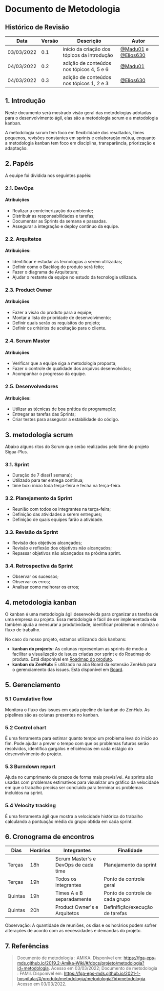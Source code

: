 # Documento de Metodologia

## Histórico de Revisão

| Data       | Versão | Descrição   | Autor     |
| ---------- | ------ | ----------- | --------- |
| 03/03/2022 | 0.1    | início da criação dos tópicos da introdução | [@Madu01](https://github.com/Madu01) e [@Elios630](https://github.com/Elios630) |
| 04/03/2022 | 0.2    | adição de conteúdos nos tópicos 4, 5 e 6 | [@Madu01](https://github.com/Madu01) |
| 04/03/2022 | 0.3    | adição de conteúdos nos tópicos 1, 2 e 3 | [@Elios630](https://github.com/Elios630) |



## 1. Introdução

Neste documento será mostrado visão geral das metodologias adotadas para o desenvolvimento ágil, elas são a metodologia scrum e a metodologia kanban.

A metodologia scrum tem foco em flexibilidade dos resultados, times pequenos, revisões constantes em sprints e colaboração mútua, enquanto a metodologia kanban tem foco em disciplina, transparência, priorização e adaptação.


## 2. Papéis

A equipe foi dividida nos seguintes papéis:

### 2.1. DevOps

#### Atribuições

- Realizar a conteinerização do ambiente;
- Distribuir as responsabilidades e tarefas;
- Documentar as Sprints da semana e passadas.
- Assegurar a integração e deploy contínuo da equipe.

### 2.2. Arquitetos

#### Atribuições:

- Identificar e estudar as tecnologias a serem utilizadas;
- Definir como o Backlog do produto será feito;
- Fazer o diagrama de Arquitetura;
- Ajudar o restante da equipe no estudo da tecnologia utilizada.

### 2.3. Product Owner

#### Atribuições

- Fazer a visão do produto para a equipe;
- Montar a lista de prioridade de desenvolvimento;
- Definir quais serão os requisitos do projeto;
- Definir os critérios de aceitação para o cliente.

### 2.4. Scrum Master

#### Atribuições

- Verificar que a equipe siga a metodologia proposta;
- Fazer o controle de qualidade dos arquivos desenvolvidos;
- Acompanhar o progresso da equipe.

### 2.5. Desenvolvedores

#### Atribuições:

- Utilizar as técnicas de boa prática de programação;
- Entregar as tarefas das Sprints;
- Criar testes para assegurar a estabilidade do código.

## 3. metodologia scrum

Abaixo alguns ritos do Scrum que serão realizados pelo time do projeto Sigaa-Plus.

### 3.1. Sprint

- Duração de 7 dias(1 semana);
- Utilizado para ter entrega contínua;
- time box: início toda terça-feira e fecha na terça-feira.

### 3.2. Planejamento da Sprint

- Reunião com todos os integrantes na terça-feira;
- Definição das atividades a serem entregues;
- Definição de quais equipes farão a atividade.

### 3.3. Revisão da Sprint

- Revisão dos objetivos alcançados;
- Revisão e reflexão dos objetivos não alcançados;
- Repassar objetivos não alcançados na próxima sprint.

### 3.4. Retrospectiva da Sprint

- Observar os sucessos;
- Observar os erros;
- Analisar como melhorar os erros;

## 4. metodologia kanban
O kanban é uma metodologia ágil desenvolvida para organizar as tarefas de uma empresa ou projeto. Essa metodologia é fácil de ser implementada ela também ajuda a mensurar a produtividade, identificar problemas e otimiza o fluxo de trabalho. 

No caso do nosso projeto, estamos utilizando dois kanbans:
- **kanban do projects:** As colunas representam as sprints de modo a facilitar a visualização de issues criadas por sprint e do Roadmap do produto. Está disponível em [Roadmap do produto](https://github.com/fga-eps-mds/2021.2-Sigaa-Plus/projects/2). 
- **kanban do ZenHub:** É utilizado na aba Board da extensão ZenHub para o gerenciamento das issues. Está disponível em [Board](https://github.com/fga-eps-mds/2021.2-Sigaa-Plus/projects/2#workspaces/tema-02-61fbe43eee3f2e001039033f/board).  

## 5. Gerenciamento
### 5.1 Cumulative flow

Monitora o fluxo das issues em cada pipeline do kanban do ZenHub. As pipelines são as colunas presentes no kanban. 

### 5.2 Control chart

É uma ferramenta para estimar quanto tempo um problema leva do início ao fim. Pode ajudar a prever o tempo com que os problemas futuros serão resolvidos, identifica gargalos e eficiências em cada estágio do desenvolvimento do projeto.   

### 5.3 Burndown report

Ajuda no cumprimento de prazos de forma mais previsível. As sprints são usadas com problemas estimativos para visualizar um gráfico da velocidade em que o trabalho precisa ser concluído para terminar os problemas incluídos na sprint.  

### 5.4 Velocity tracking

É uma ferramenta ágil que mostra a velocidade histórica do trabalho calculando a pontuação média do grupo obtida em cada sprint.  

## 6. Cronograma de encontros

| Dias | Horários | Integrantes | Finalidade |
|------|----------|-------------|------------|
| Terças |  18h | Scrum Master's e DevOps de cada time | Planejamento da sprint |
| Terças |  19h | Todos os integrantes | Ponto de controle geral |
| Quintas | 19h | Times A e B separadamente| Ponto de controle de cada grupo | 
| Quintas | 20h | Product Owner's e Arquitetos| Definifição/execução de tarefas |

Observação: A quantidade de reuniões, os dias e os horários podem sofrer alterações de acordo com as necessidades e demandas do projeto.

## 7. Referências

> Documento de metodologia : AMIKA. Disponível em: https://fga-eps-mds.github.io/2019.2-Amika-Wiki/#/docs/projeto/metodologia?id=metodologia. Acesso em 03/03/2022;
> Documento de metodologia : FAMil. Disponível em: https://fga-eps-mds.github.io/2021-1-hospitalar/#/produto/metodologia/metodologia?id=metodologia. Acesso em 03/03/2022.
